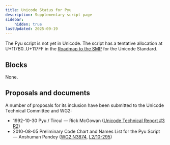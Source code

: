 ```yaml
---
title: Unicode Status for Pyu
description: Supplementary script page
sidebar:
    hidden: true
lastUpdated: 2025-09-19
---
```


The Pyu script is not yet in Unicode. The script has a tentative allocation at U+117B0..U+117FF in the [Roadmap to the SMP](http://www.unicode.org/roadmaps/smp/) for the Unicode Standard.

## Blocks

None.

## Proposals and documents

A number of proposals for its inclusion have been submitted to the Unicode Technical Committee and WG2:
- 1992-10-30 Pyu / Tircul — Rick McGowan ([Unicode Technical Report #3 R2](http://www.unicode.org/reports/tr3-2/))
- 2010-08-05 Preliminary Code Chart and Names List for the Pyu Script — Anshuman Pandey ([WG2 N3874](https://www.unicode.org/wg2/docs/n3874.pdf), [L2/10-295](http://www.unicode.org/cgi-bin/GetMatchingDocs.pl?L2/10-295))

